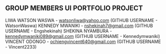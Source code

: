 ## GROUP MEMBERS  UI  PORTFOLIO PROJECT

LIWA WATSON WASWA  -  watsonliwa@yahoo.com           (GITHUB USERNAME - WatsonWaswa)
KENNEDY MWANIKI    -  nshekinah7@gmail.com           (GITHUB USERNAME - Engshekinah)
SHEKINA NYAMBURA   -  kennedymwaniki089@gmail.com    (GITHUB USERNAME - Kennedymwaniki)
VINCENT ODONGO     -  ochiengvincent640@gmail.com    (GITHUB USERNAME - Vincent2233)
